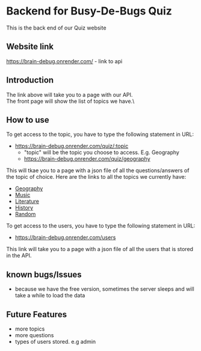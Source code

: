 # Backend for Busy-De-Bugs Quiz

This is the back end of our Quiz website

## Website link

https://brain-debug.onrender.com/ - link to api

## Introduction

The link above will take you to a page with our API.\
The front page will show the list of topics we have.\

## How to use

To get access to the topic, you have to type the following statement in URL:

- https://brain-debug.onrender.com/quiz/:topic
  - "topic" will be the topic you choose to access. E.g. Geography
  - https://brain-debug.onrender.com/quiz/geography

This will tkae you to a page with a json file of all the questions/answers of the topic of choice.
Here are the links to all the topics we currently have:

- [Geography](https://brain-debug.onrender.com/quiz/geography)
- [Music](https://brain-debug.onrender.com/quiz/music)
- [Literature](https://brain-debug.onrender.com/quiz/literature)
- [History](https://brain-debug.onrender.com/quiz/history)
- [Random](https://brain-debug.onrender.com/quiz/random)

To get access to the users, you have to type the following statement in URL:

- https://brain-debug.onrender.com/users

This link will take you to a page with a json file of all the users that is stored in the API.

## known bugs/Issues

- because we have the free version, sometimes the server sleeps and will take a while to load the data

## Future Features

- more topics
- more questions
- types of users stored. e.g admin
